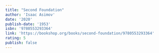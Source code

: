 ```yaml
---
title: "Second Foundation"
author: 'Isaac Asimov'
date: '2020'
publish-date: '1953'
isbn: '9780553293364'
link: 'https://bookshop.org/books/second-foundation/9780553293364'
rating: 5
publish: false
---
```

